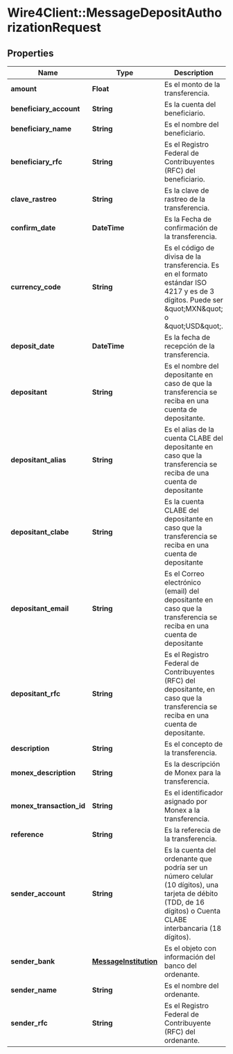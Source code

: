 # Wire4Client::MessageDepositAuthorizationRequest

## Properties
Name | Type | Description | Notes
------------ | ------------- | ------------- | -------------
**amount** | **Float** | Es el monto de la transferencia. | [optional] 
**beneficiary_account** | **String** | Es la cuenta del beneficiario. | [optional] 
**beneficiary_name** | **String** | Es el nombre del beneficiario. | [optional] 
**beneficiary_rfc** | **String** | Es el Registro Federal de Contribuyentes (RFC) del beneficiario. | [optional] 
**clave_rastreo** | **String** | Es la clave de rastreo de la transferencia. | [optional] 
**confirm_date** | **DateTime** | Es la Fecha de confirmación de la transferencia. | [optional] 
**currency_code** | **String** | Es el código de divisa de la transferencia. Es en el formato estándar ISO 4217 y es de 3 dígitos. Puede ser \&quot;MXN\&quot; o \&quot;USD\&quot;. | [optional] 
**deposit_date** | **DateTime** | Es la fecha de recepción de la transferencia. | [optional] 
**depositant** | **String** | Es el nombre del depositante en caso de que la transferencia se reciba en una cuenta de depositante. | [optional] 
**depositant_alias** | **String** | Es el alias de la cuenta CLABE del depositante en caso que la transferencia se reciba de una cuenta de depositante | [optional] 
**depositant_clabe** | **String** | Es la cuenta CLABE del depositante en caso que la transferencia se reciba en una cuenta de depositante | [optional] 
**depositant_email** | **String** | Es el Correo electrónico (email) del depositante en caso que la transferencia se reciba en una cuenta de depositante | [optional] 
**depositant_rfc** | **String** | Es el Registro Federal de Contribuyentes (RFC) del depositante, en caso que la transferencia se reciba en una cuenta de depositante. | [optional] 
**description** | **String** | Es el concepto de la transferencia. | [optional] 
**monex_description** | **String** | Es la descripción de Monex para la transferencia. | [optional] 
**monex_transaction_id** | **String** | Es el identificador asignado por Monex a la transferencia. | [optional] 
**reference** | **String** | Es la referecia de la transferencia. | [optional] 
**sender_account** | **String** | Es la cuenta del ordenante que podría ser un número celular (10 dígitos), una tarjeta de débito (TDD, de 16 dígitos) o Cuenta CLABE interbancaria (18 dígitos). | [optional] 
**sender_bank** | [**MessageInstitution**](MessageInstitution.md) | Es el objeto con información del banco del ordenante. | [optional] 
**sender_name** | **String** | Es el nombre del ordenante. | [optional] 
**sender_rfc** | **String** | Es el Registro Federal de Contribuyente (RFC) del ordenante. | [optional] 


